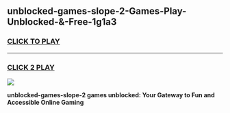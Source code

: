 
## unblocked-games-slope-2-Games-Play-Unblocked-&-Free-1g1a3
<h3>
<a href="https://premium76.site?title=unblocked-games-slope-2&ref=24A">CLICK TO PLAY</a></h3>
<hr>

<h3>
<a href="https://premium76.site?title=unblocked-games-slope-2&ref=24A">CLICK 2 PLAY</a>
  
</h3>

<a href="https://premium76.site?title=unblocked-games-slope-2&ref=24A"><img src="https://clearcache.store/games.png"></a>


**unblocked-games-slope-2 games unblocked: Your Gateway to Fun and Accessible Online Gaming**
